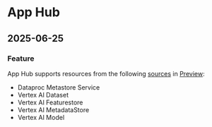 # App Hub

## 2025-06-25

### Feature

App Hub supports resources from the following [sources](https://cloud.google.com/app-hub/docs/supported-resources) in [Preview](https://cloud.google.com/products#product-launch-stages):

* Dataproc Metastore Service
* Vertex AI Dataset
* Vertex AI Featurestore
* Vertex AI MetadataStore
* Vertex AI Model

